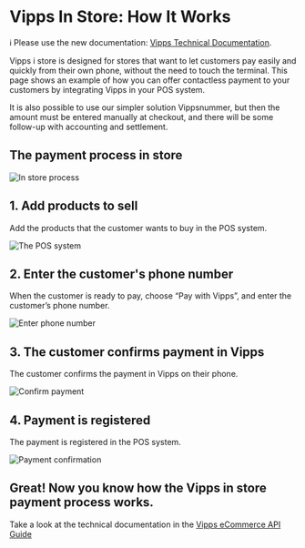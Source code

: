<!-- START_METADATA
---
title: How it works in the store
sidebar_position: 9
---
END_METADATA -->

# Vipps In Store: How It Works

<!-- START_COMMENT -->

ℹ️ Please use the new documentation:
[Vipps Technical Documentation](https://vippsas.github.io/vipps-developer-docs/).

<!-- END_COMMENT -->

Vipps i store is designed for stores that want to let customers pay easily and quickly from their own phone, without the need to touch the terminal. This page shows an example of how you can offer contactless payment to your customers by integrating Vipps in your POS system.

It is also possible to use our simpler solution Vippsnummer, but then the amount must be entered manually at checkout, and there will be some follow-up with accounting and settlement.

## The payment process in store

![In store process](images/vipps-in-store-process.svg)

## 1. Add products to sell

Add the products that the customer wants to buy in the POS system.

![The POS system](images/vipps-in-store-step1.svg)

## 2. Enter the customer's phone number

When the customer is ready to pay, choose “Pay with Vipps”, and enter the customer’s phone number.

![Enter phone number](images/vipps-in-store-step2.svg)

## 3. The customer confirms payment in Vipps

The customer confirms the payment in Vipps on their phone.

![Confirm payment](images/vipps-in-store-step3-2.svg)

## 4. Payment is registered

The payment is registered in the POS system.

![Payment confirmation](images/vipps-in-store-step4.svg)

## Great! Now you know how the Vipps in store payment process works.

Take a look at the technical documentation in the [Vipps eCommerce API Guide](vipps-ecom-api.md)

